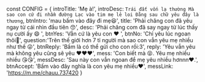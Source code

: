 const CONFIG = {
    introTitle: 'Mẹ à!',
    introDesc: `Trái đất vốn lạ thường
    Mà sao con cứ đi nhầm đường
    Lạc vào tim mẹ lẻ loi
    Đằng sau chữ yêu đây là thương`,
    btnIntro: 'mau bấm vào đây đi mẹ😆',
    title: 'Phải chăng con đã yêu ngay từ cái nhìn đầu tiên 😙',
    desc: 'Phải chăng com đã say ngay từ lúc thấy nụ cười ấy 😄 ',
    btnYes: 'Vẫn cứ là yêu con ❤ ',
    btnNo: 'Chỉ yêu lúc ngoan thôi🤔',
    question:'Trên thế giới hơn 7 tỉ người mà sao con vẫn yêu mẹ nhiều như thế 😜',
    btnReply: 'Bấm là có thể gửi cho con rồi:3',
    reply: 'Yêu vẫn yêu mà không yêu cũng sẽ yêu ❤❤❤',
    mess: 'Con biết mà 😝. Yêu mẹ nhiều nhiều 😘😘',
    messDesc: 'Sau này con vẫn ngoan để mẹ yêu nhiều hơnnn❤.',
    btnAccept: 'Bấm vào đây nghĩa là con yêu mẹ nhiều❤',
    messLink: 'https://m.me/chauu.737420
}
```

